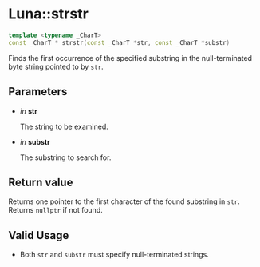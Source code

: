 # Luna::strstr

```c++
template <typename _CharT>
const _CharT * strstr(const _CharT *str, const _CharT *substr)
```

Finds the first occurrence of the specified substring in the null-terminated byte string pointed to by `str`. 



## Parameters
* *in* **str**

    The string to be examined. 

* *in* **substr**

    The substring to search for. 

## Return value
Returns one pointer to the first character of the found substring in `str`. Returns `nullptr` if not found. 

## Valid Usage
* Both `str` and `substr` must specify null-terminated strings. 

